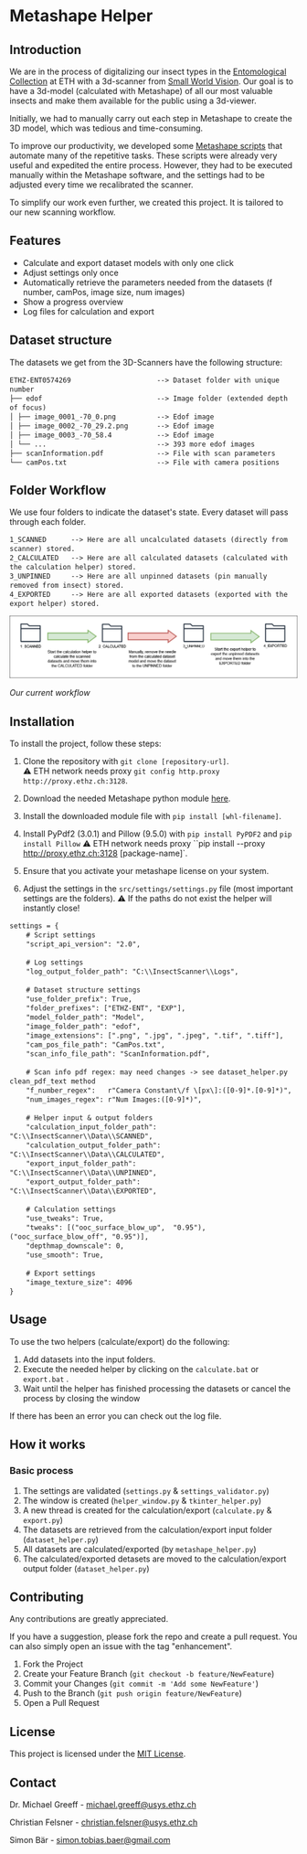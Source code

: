 
# Metashape Helper

## Introduction
We are in the process of digitalizing our insect types in the [Entomological Collection](https://usys.ethz.ch/en/research/collections/entomological-collection.html) at ETH with a 3d-scanner from [Small World Vision](https://small-world-vision.de/en/). Our goal is to have a 3d-model (calculated with Metashape) of all our most valuable insects and make them available for the public using a 3d-viewer.

Initially, we had to manually carry out each step in Metashape to create the 3D model, which was tedious and time-consuming.

To improve our productivity, we developed some [Metashape scripts](https://github.com/kizvki/Insect-Scanner/tree/main/Metashape/Script/Version%201.8) that automate many of the repetitive tasks. These scripts were already very useful and expedited the entire process. However, they had to be executed manually within the Metashape software, and the settings had to be adjusted every time we recalibrated the scanner.

To simplify our work even further, we created this project. It is tailored to our new scanning workflow.

## Features

- Calculate and export dataset models with only one click
- Adjust settings only once
- Automatically retrieve the parameters needed from the datasets (f number, camPos, image size, num images)
- Show a progress overview
- Log files for calculation and export

## Dataset structure

The datasets we get from the 3D-Scanners have the following structure:

```
ETHZ-ENT0574269                     --> Dataset folder with unique number
├── edof                            --> Image folder (extended depth of focus)
│ ├── image_0001_-70_0.png          --> Edof image
│ ├── image_0002_-70_29.2.png       --> Edof image
│ ├── image_0003_-70_58.4           --> Edof image
│ └── ...                           --> 393 more edof images
├── scanInformation.pdf             --> File with scan parameters
└── camPos.txt                      --> File with camera positions
```

## Folder Workflow
We use four folders to indicate the dataset's state. Every dataset will pass through each folder.

```
1_SCANNED      --> Here are all uncalculated datasets (directly from scanner) stored.
2_CALCULATED   --> Here are all calculated datasets (calculated with the calculation helper) stored.
3_UNPINNED     --> Here are all unpinned datasets (pin manually removed from insect) stored.
4_EXPORTED     --> Here are all exported datasets (exported with the export helper) stored.
```

![Folder Workflow](https://github.com/ETHEntColl/Metashape_Helper/blob/main/docs/folders.png)

*Our current workflow*


## Installation

To install the project, follow these steps:

1. Clone the repository with `git clone [repository-url]`.<br /> 
⚠️ ETH network needs proxy `git config http.proxy http://proxy.ethz.ch:3128`.

2. Download the needed Metashape python module [here](https://www.agisoft.com/downloads/installer/).
3. Install the downloaded module file with `pip install [whl-filename]`.
4. Install PyPdf2 (3.0.1) and Pillow (9.5.0) with `pip install PyPDF2` and `pip install Pillow`
   ⚠️ ETH network needs proxy ``pip install --proxy http://proxy.ethz.ch:3128 [package-name]`.
5. Ensure that you activate your metashape license on your system.
6. Adjust the settings in the `src/settings/settings.py` file (most important settings are the folders).
   ⚠️ If the paths do not exist the helper will instantly close!

```
settings = {
    # Script settings
    "script_api_version": "2.0",

    # Log settings
    "log_output_folder_path": "C:\\InsectScanner\\Logs",

    # Dataset structure settings
    "use_folder_prefix": True, 
    "folder_prefixes": ["ETHZ-ENT", "EXP"],
    "model_folder_path": "Model",
    "image_folder_path": "edof",
    "image_extensions": [".png", ".jpg", ".jpeg", ".tif", ".tiff"],
    "cam_pos_file_path": "CamPos.txt",
    "scan_info_file_path": "ScanInformation.pdf",

    # Scan info pdf regex: may need changes -> see dataset_helper.py clean_pdf_text method
    "f_number_regex":   r"Camera Constant\/f \[px\]:([0-9]*.[0-9]*)",
    "num_images_regex": r"Num Images:([0-9]*)",
    
    # Helper input & output folders
    "calculation_input_folder_path":  "C:\\InsectScanner\\Data\\SCANNED",
    "calculation_output_folder_path": "C:\\InsectScanner\\Data\\CALCULATED",
    "export_input_folder_path":       "C:\\InsectScanner\\Data\\UNPINNED",
    "export_output_folder_path":      "C:\\InsectScanner\\Data\\EXPORTED",

    # Calculation settings
    "use_tweaks": True,
    "tweaks": [("ooc_surface_blow_up",  "0.95"), ("ooc_surface_blow_off", "0.95")],
    "depthmap_downscale": 0,
    "use_smooth": True,

    # Export settings
    "image_texture_size": 4096
}
```

## Usage

To use the two helpers (calculate/export) do the following:

1. Add datasets into the input folders.
2. Execute the needed helper by clicking on the `calculate.bat` or `export.bat` .
3. Wait until the helper has finished processing the datasets or cancel the process by closing the window

If there has been an error you can check out the log file.

## How it works

### Basic process
1. The settings are validated (`settings.py` & `settings_validator.py`)
2. The window is created (`helper_window.py` & `tkinter_helper.py`)
3. A new thread is created for the calculation/export (`calculate.py` & `export.py`)
2. The datasets are retrieved from the calculation/export input folder (`dataset_helper.py`)
3. All datasets are calculated/exported (by `metashape_helper.py`)
4. The calculated/exported detasets are moved to the calculation/export output folder (`dataset_helper.py`)

## Contributing

Any contributions are greatly appreciated.

If you have a suggestion, please fork the repo and create a pull request. You can also simply open an issue with the tag "enhancement".

1. Fork the Project
2. Create your Feature Branch (`git checkout -b feature/NewFeature`)
3. Commit your Changes (`git commit -m 'Add some NewFeature'`)
4. Push to the Branch (`git push origin feature/NewFeature`)
5. Open a Pull Request

## License

This project is licensed under the [MIT License](https://opensource.org/licenses/MIT).

## Contact
Dr. Michael Greeff - michael.greeff@usys.ethz.ch

Christian Felsner - christian.felsner@usys.ethz.ch

Simon Bär - simon.tobias.baer@gmail.com

